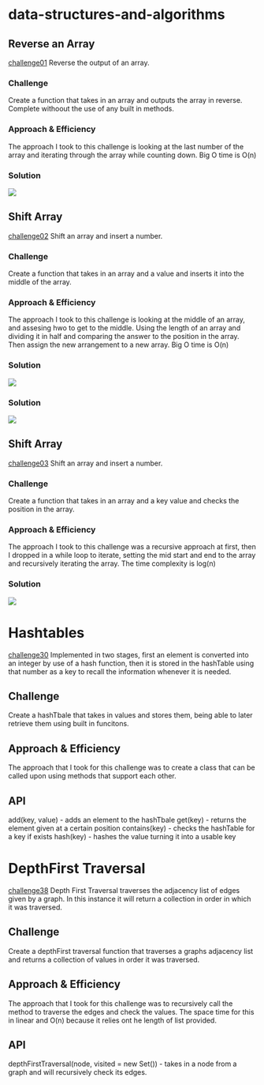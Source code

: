 # data-structures-and-algorithms

## Reverse an Array
<!-- Short summary or background information -->
[challenge01](code-challenges/array-reverse/array-reverse.js)
Reverse the output of an array.

### Challenge
<!-- Description of the challenge -->
Create a function that takes in an array and outputs the array in reverse. Complete withoout the use of any built in methods.

### Approach & Efficiency
<!-- What approach did you take? Why? What is the Big O space/time for this approach? -->
The approach I took to this challenge is looking at the last number of the array and iterating through the array while counting down. Big O time is O(n)

### Solution
<!-- Embedded whiteboard image -->
![](code-challenges/array-reverse/whiteboard_class_01.PNG)


## Shift Array
<!-- Short summary or background information -->
[challenge02](code-challenges/arrayShift/array-shift.js)
Shift an array and insert a number.

### Challenge
<!-- Description of the challenge -->
Create a function that takes in an array and a value and inserts it into the middle of the array.

### Approach & Efficiency
<!-- What approach did you take? Why? What is the Big O space/time for this approach? -->
The approach I took to this challenge is looking at the middle of an array, and assesing hwo to get to the middle. Using the length of an array and dividing it in half and comparing the answer to the position in the array. Then assign the new arrangement to a new array. Big O time is O(n)

### Solution
<!-- Embedded whiteboard image -->
![](assets/whiteboard_class_02.PNG)

### Solution
<!-- Embedded whiteboard image -->
![](code-challenges/array-reverse/whiteboard_class_01.PNG)


## Shift Array
<!-- Short summary or background information -->
[challenge03](code-challenges/arrayBinarySearch/array-binary-search.js)
Shift an array and insert a number.

### Challenge
<!-- Description of the challenge -->
Create a function that takes in an array and a key value and checks the position in the array.

### Approach & Efficiency
<!-- What approach did you take? Why? What is the Big O space/time for this approach? -->
The approach I took to this challenge was a recursive approach at first, then I dropped in a while loop to iterate, setting the mid start and end to the array and recursively iterating the array. The time complexity is log(n)

### Solution
<!-- Embedded whiteboard image -->
![](assets/whiteboard_class_03.PNG)


# Hashtables
<!-- Short summary or background information -->
[challenge30](code-challenges/hashTable/hashTable.js)
Implemented in two stages, first an element is converted into an integer by use of a hash function, then it is stored in the hashTable using that number as a key to recall the information whenever it is needed.

## Challenge
<!-- Description of the challenge -->
Create a hashTbale that takes in values and stores them, being able to later retrieve them using built in funcitons.

## Approach & Efficiency
<!-- What approach did you take? Why? What is the Big O space/time for this approach? -->
The approach that I took for this challenge was to create a class that can be called upon using methods that support each other.

## API
<!-- Description of each method publicly available in each of your hashtable -->
add(key, value) - adds an element to the hashTbale
get(key) - returns the element given at a certain position
contains(key) - checks the hashTable for a key if exists
hash(key) - hashes the value turning it into a usable key


# DepthFirst Traversal
<!-- Short summary or background information -->
[challenge38](code-challenges/depthFirst/depthFirst.js)
Depth First Traversal traverses the adjacency list of edges given by a graph. In this instance it will return a collection in order in which it was traversed.

## Challenge
<!-- Description of the challenge -->
Create a depthFirst traversal function that traverses a graphs adjacency list and returns a collection of values in order it was traversed.

## Approach & Efficiency
<!-- What approach did you take? Why? What is the Big O space/time for this approach? -->
The approach that I took for this challenge was to recursively call the method to traverse the edges and check the values. The space time for this in linear and O(n) because it relies ont he length of list provided.

## API
<!-- Description of each method publicly available in each of your depthFirst -->
depthFirstTraversal(node, visited = new Set()) - takes in a node from a graph and will recursively check its edges.
